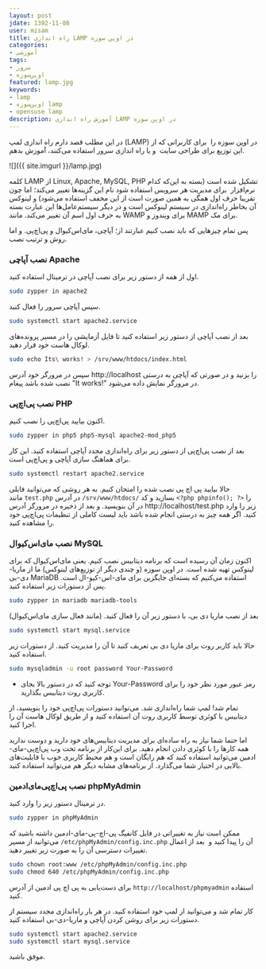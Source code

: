 ```yaml
---
layout: post
jdate: 1392-11-08
user: misam
title: راه اندازی LAMP در اوپن سوزه
categories:
- آموزشی
tags:
- سرور
- اوپن‌سوزه
featured: lamp.jpg
keywords:
- lamp
- اوپن‌سوزه lamp
- opensuse lamp
description: آموزش راه اندازی LAMP در اوپن سوزه
---
```


در این مطلب قصد دارم راه اندازی لمپ (LAMP) در اوپن سوزه را  برای کاربرانی که از این توزیع برای طراحی سایت  و یا راه اندازی سرور استفاده می‌کنند، آموزش بدهم.

![]({{ site.imgurl }}/lamp.jpg)

کلمه LAMP از Linux, Apache, MySQL, PHP تشکیل شده است (بسته به این‌که کدام نرم‌افزار  برای مدیریت هر سرویس استفاده شود نام این گزینه‌ها تغییر می‌کند؛ اما چون تقریبا حرف اول همگی به همین صورت است از این مخفف استفاده می‌شود) و لینوکس آن بخاطر راه‌اندازی در سیستم لینوکس است و در دیگر سیستم‌عامل‌ها این عبارت بسته به حرف اول اسم آن تغییر می‌کند. مانند WAMP برای ویندوز و MAMP برای مک.

پس تمام چیزهایی که باید نصب کنیم عبارتند از؛ آپاچی، مای‌اس‌کیو‌ال و پی‌اچ‌پی. و اما روش و ترتیب نصب.

### نصب آپاچی Apache

اول از همه از دستور زیر برای نصب آپاچی در ترمینال استفاده کنید.

```sh
sudo zypper in apache2
```

سپس آپاچی سرور را فعال کنید.

```sh
sudo systemctl start apache2.service
```

بعد از نصب آپاچی از دستور زیر استفاده کنید تا فایل آزمایشی را در مسیر پرونده‌های لوکال هاست خود قرار دهید.

```sh
sudo echo Its\ works! > /srv/www/htdocs/index.html
```

سپس در مرورگر خود آدرس http://localhost را بزنید و در صورتی که آپاچی به درستی نصب شده باشد پیغام "It works!" در مرورگر نمایش داده می‌شود.

### نصب پی‌اچ‌پی PHP

اکنون بیایید پی‌اچ‌پی را نصب کنیم.

```sh
sudo zypper in php5 php5-mysql apache2-mod_php5
```

بعد از نصب پی‌اچ‌پی از دستور زیر برای راه‌اندازی مجدد آپاچی استفاده کنید. این کار برای هماهنگ سازی آپاچی و پی‌اچ‌پی است.

```sh
sudo systemctl restart apache2.service
```

حالا بیایید پی اچ پی نصب شده را امتحان کنیم. به هر روشی که می‌توانید فایلی مانند `test.php` در آدرس `/srv/www/htdocs/` بسازید و کد `<?php phpinfo(); ?>` را در آن بنویسید. و بعد از ذخیره در مرورگر آدرس http://localhost/test.php زیر را وارد کنید. اگر همه چیز به درستی انجام شده باشد باید لیست کاملی از تنظیمات پی‌اچ‌پی خود را مشاهده کنید.

### نصب مای‌اس‌کیو‌ال MySQL

اکنون زمان آن رسیده است که برنامه‌ دیتابیس نصب کنیم. یعنی مای‌اس‌کیو‌ال که برای لینوکس تهیه شده است. در اوپن سوزه (و چندی دیگر از توزیع‌های لینوکس) ما از ماریا-دی-بی MariaDB استفاده می‌کنیم که بسته‌ای جایگزین برای مای-اس-کیو-ال است. پس از دستورات زیر استفاده کنید.

```sh
sudo zypper in mariadb mariadb-tools
```

بعد از نصب ماریا دی بی، با دستور زیر آن را فعال کنید. (مانند فعال سازی مای‌اس‌کیوال)

```sh
sudo systemctl start mysql.service
```

حالا باید کاربر روت برای ماریا دی بی تعریف کنید تا آن را مدیریت کنید. از دستورات زیر استفاده کنید.

```sh
sudo mysqladmin -u root password Your-Password
```

* توجه کنید که در دستور بالا بجای Your-Password رمز عبور مورد نظر خود را برای کاربری روت دیتابیس بگذارید.

تمام شد! لمپ شما راه‌اندازی شد. می‌توانید دستورات پی‌اچ‌پی خود را بنویسید، از دیتابیس با کوئری توسط کاربری روت آن استفاده کنید و از طریق لوکال هاست آن را اجرا کنید.

اما حتما شما نیاز به راه ساده‌ای برای مدیریت دیتابیس‌های خود دارید و دوست ندارید همه کارها را با کوئری دادن انجام دهید. برای این‌کار از برنامه تحت وب پی‌اچ‌پی-مای-ادمین می‌توانید استفاده کنید که هم رایگان است و هم محیط کاربری خوب با قابلیت‌های بالایی در اختیار شما می‌گذارد. از برنامه‌های مشابه دیگر هم می‌توانید استفاده کنید.

### نصب پی‌اچ‌پی‌مای‌ادمین phpMyAdmin

در ترمینال دستور زیر را وارد کنید.

```sh
sudo zypper in phpMyAdmin
```

ممکن است نیاز به تغییراتی در فایل کانفیگ پی-اچ-پی-مای-ادمین داشته باشید که می‌توانید از مسیر `/etc/phpMyAdmin/config.inc.php` آن را پیدا کنید و  بعد از اعمال تغییرات دسترسی آن را به صورت زیر تغییر دهید.

```sh
sudo chown root:www /etc/phpMyAdmin/config.inc.php
sudo chmod 640 /etc/phpMyAdmin/config.inc.php
```

برای دست‌یابی به پی اچ پی ادمین از آدرس `http://localhost/phpmyadmin` استفاده کنید.

کار تمام شد و می‌توانید از لمپ خود استفاده کنید. در هر بار راه‌اندازی مجدد سیستم از دستورات زیر برای روشن کردن آپاچی و ماریا-دی-بی استفاده کنید.

```sh
sudo systemctl start apache2.service
sudo systemctl start mysql.service
```

موفق باشید.
